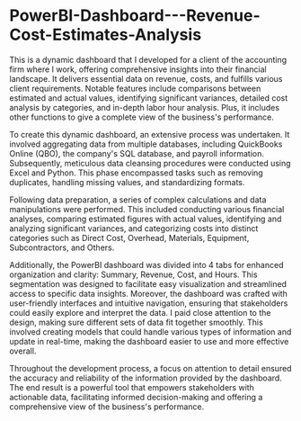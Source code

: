 # PowerBI-Dashboard---Revenue-Cost-Estimates-Analysis
This is a dynamic dashboard that I developed for a client of the accounting firm where I work, offering comprehensive insights into their financial landscape. It delivers essential data on revenue, costs, and fulfills various client requirements. Notable features include comparisons between estimated and actual values, identifying significant variances, detailed cost analysis by categories, and in-depth labor hour analysis. Plus, it includes other functions to give a complete view of the business's performance.

To create this dynamic dashboard, an extensive process was undertaken. It involved aggregating data from multiple databases, including QuickBooks Online (QBO), the company's SQL database, and payroll information. Subsequently, meticulous data cleansing procedures were conducted using Excel and Python. This phase encompassed tasks such as removing duplicates, handling missing values, and standardizing formats.

Following data preparation, a series of complex calculations and data manipulations were performed. This included conducting various financial analyses, comparing estimated figures with actual values, identifying and analyzing significant variances, and categorizing costs into distinct categories such as Direct Cost, Overhead, Materials, Equipment, Subcontractors, and Others.

Additionally, the PowerBI dashboard was divided into 4 tabs for enhanced organization and clarity: Summary, Revenue, Cost, and Hours. This segmentation was designed to facilitate easy visualization and streamlined access to specific data insights. Moreover, the dashboard was crafted with user-friendly interfaces and intuitive navigation, ensuring that stakeholders could easily explore and interpret the data. I paid close attention to the design, making sure different sets of data fit together smoothly. This involved creating models that could handle various types of information and update in real-time, making the dashboard easier to use and more effective overall.

Throughout the development process, a focus on attention to detail ensured the accuracy and reliability of the information provided by the dashboard. The end result is a powerful tool that empowers stakeholders with actionable data, facilitating informed decision-making and offering a comprehensive view of the business's performance.
